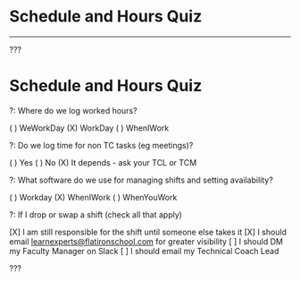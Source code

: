 # Schedule and Hours Quiz
---

???

# Schedule and Hours Quiz

?: Where do we log worked hours?

( ) WeWorkDay
(X) WorkDay
( ) WhenIWork

?: Do we log time for non TC tasks (eg meetings)?

( ) Yes
( ) No
(X) It depends - ask your TCL or TCM

?: What software do we use for managing shifts and setting availability?

( ) Workday
(X) WhenIWork
( ) WhenYouWork

?: If I drop or swap a shift (check all that apply)

[X] I am still responsible for the shift until someone else takes it
[X] I should email learnexperts@flatironschool.com for greater visibility
[ ] I should DM my Faculty Manager on Slack
[ ] I should email my Technical Coach Lead

???
